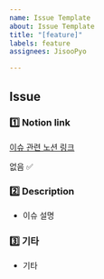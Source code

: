 ```yaml
---
name: Issue Template
about: Issue Template
title: "[feature]"
labels: feature
assignees: JisooPyo

---
```


<!-- 이슈 제목은 다음과 같이 작성합니다.

[docs] README ~~내용 추가
[feature] 회원가입

제목 헤더에는 다음이 들어갈 수 있습니다: [init], [feature], [hotfix], [docs], [refactor], [CI], [perf] -->

## Issue

### 1️⃣ Notion link

<!-- 노션 링크가 있다면 -->
[이슈 관련 노션 링크](링크)

<!-- 노션 링크가 없다면 -->
없음 ✅

### 2️⃣ Description

<!-- 이슈에 대해 설명해주세요 -->

* 이슈 설명

### 3️⃣ 기타

* 기타
